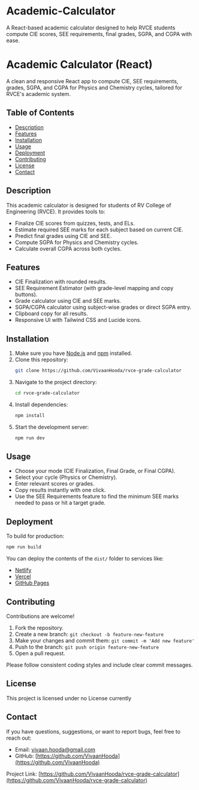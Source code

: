 # Academic-Calculator

A React-based academic calculator designed to help RVCE students compute CIE scores, SEE requirements, final grades, SGPA, and CGPA with ease.

# Academic Calculator (React)

A clean and responsive React app to compute CIE, SEE requirements, grades, SGPA, and CGPA for Physics and Chemistry cycles, tailored for RVCE's academic system.

## Table of Contents
- [Description](#description)
- [Features](#features)
- [Installation](#installation)
- [Usage](#usage)
- [Deployment](#deployment)
- [Contributing](#contributing)
- [License](#license)
- [Contact](#contact)

## Description

This academic calculator is designed for students of RV College of Engineering (RVCE). It provides tools to:
- Finalize CIE scores from quizzes, tests, and ELs.
- Estimate required SEE marks for each subject based on current CIE.
- Predict final grades using CIE and SEE.
- Compute SGPA for Physics and Chemistry cycles.
- Calculate overall CGPA across both cycles.

## Features

- CIE Finalization with rounded results.
- SEE Requirement Estimator (with grade-level mapping and copy buttons).
- Grade calculator using CIE and SEE marks.
- SGPA/CGPA calculator using subject-wise grades or direct SGPA entry.
- Clipboard copy for all results.
- Responsive UI with Tailwind CSS and Lucide icons.

## Installation

1. Make sure you have [Node.js](https://nodejs.org/) and [npm](https://www.npmjs.com/) installed.
2. Clone this repository:
   ```bash
   git clone https://github.com/VivaanHooda/rvce-grade-calculator
   ```
3. Navigate to the project directory:
   ```bash
   cd rvce-grade-calculator
   ```
4. Install dependencies:
   ```bash
   npm install
   ```
5. Start the development server:
   ```bash
   npm run dev
   ```

## Usage

- Choose your mode (CIE Finalization, Final Grade, or Final CGPA).
- Select your cycle (Physics or Chemistry).
- Enter relevant scores or grades.
- Copy results instantly with one click.
- Use the SEE Requirements feature to find the minimum SEE marks needed to pass or hit a target grade.

## Deployment

To build for production:

```bash
npm run build
```

You can deploy the contents of the `dist/` folder to services like:
- [Netlify](https://www.netlify.com/)
- [Vercel](https://vercel.com/)
- [GitHub Pages](https://pages.github.com/)

## Contributing

Contributions are welcome!

1. Fork the repository.
2. Create a new branch: `git checkout -b feature-new-feature`
3. Make your changes and commit them: `git commit -m 'Add new feature'`
4. Push to the branch: `git push origin feature-new-feature`
5. Open a pull request.

Please follow consistent coding styles and include clear commit messages.

## License

This project is licensed under no License currently

## Contact

If you have questions, suggestions, or want to report bugs, feel free to reach out:

- Email: vivaan.hooda@gmail.com
- GitHub: [https://github.com/VivaanHooda](https://github.com/VivaanHooda)

Project Link: [https://github.com/VivaanHooda/rvce-grade-calculator](https://github.com/VivaanHooda/rvce-grade-calculator)
